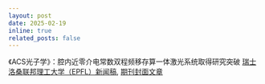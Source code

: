 ```yaml
---
layout: post
date: 2025-02-19
inline: true
related_posts: false
---
```


《ACS光子学》：腔内近零介电常数双程频移存算一体激光系统取得研究突破 [瑞士洛桑联邦理工大学（EPFL）新闻稿](https://actu.epfl.ch/news/effiencient-epsilon-near-zero-intracavity-dual-r-2/), [期刊封面文章](https://pubs.acs.org/cms/10.1021/apchd5.2025.12.issue-2/asset/apchd5.2025.12.issue-2.xlargecover.jpg)
